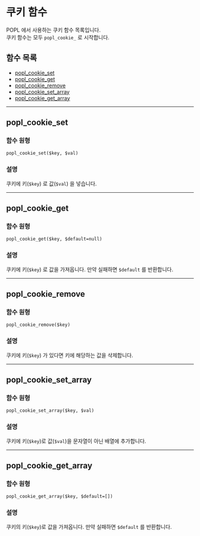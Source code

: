 # 쿠키 함수
POPL 에서 사용하는 쿠키 함수 목록입니다.  
쿠키 함수는 모두 `popl_cookie_` 로 시작합니다.


## 함수 목록
* [popl_cookie_set](#poplcookieset)
* [popl_cookie_get](#poplcookieget)
* [popl_cookie_remove](#poplcookieremove)
* [popl_cookie_set_array](#poplcookiesetarray)
* [popl_cookie_get_array](#poplcookiegetarray)

---        
## popl_cookie_set
### 함수 원형
`popl_cookie_set($key, $val)`

### 설명
쿠키에 키(`$key`) 로 값(`$val`) 을 넣습니다.

---        
## popl_cookie_get
### 함수 원형
`popl_cookie_get($key, $default=null)`

### 설명
쿠키에 키(`$key`) 로 값을 가져옵니다. 만약 실패하면 `$default` 를 반환합니다.

---        
## popl_cookie_remove
### 함수 원형
`popl_cookie_remove($key)`

### 설명
쿠키에 키(`$key`) 가 있다면 키에 해당하는 값을 삭제합니다.

---        
## popl_cookie_set_array
### 함수 원형
`popl_cookie_set_array($key, $val)`

### 설명
쿠키에 키(`$key`)로 값(`$val`)을 문자열이 아닌 배열에 추가합니다.

---        
## popl_cookie_get_array
### 함수 원형
`popl_cookie_get_array($key, $default=[])`

### 설명
쿠키의 키(`$key`)로 값을 가져옵니다. 만약 실패하면 `$default` 를 반환합니다.

